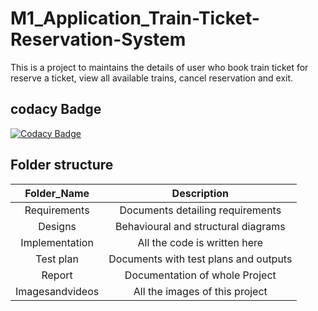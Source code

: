 # M1_Application_Train-Ticket-Reservation-System
  This is a project to maintains the details of user who book train ticket for reserve a ticket, view all available trains, cancel reservation and exit.
## codacy Badge
[![Codacy Badge](https://app.codacy.com/project/badge/Grade/c18e14b989484309963a2cbbec0295a7)](https://www.codacy.com/gh/deva-08/M1_Application_Train-Ticket-Reservation-System/dashboard?utm_source=github.com&amp;utm_medium=referral&amp;utm_content=deva-08/M1_Application_Train-Ticket-Reservation-System&amp;utm_campaign=Badge_Grade)
## Folder structure
|Folder_Name    |	Description                          |
|:----------:   |:-----------:                         |
|Requirements   |Documents detailing requirements      |
|Designs        |Behavioural and structural diagrams   |
|Implementation |All the code is written here          |
|Test plan      |Documents with test plans and outputs |
|Report         |Documentation of whole Project        |
|Imagesandvideos|All the images of this project        | 
